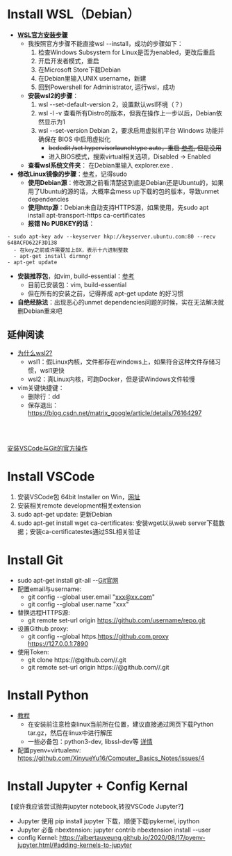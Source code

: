 # Install WSL（Debian）

- **[WSL官方安装步骤](https://docs.microsoft.com/en-us/windows/wsl/install)**
  - 我按照官方步骤不能直接wsl --install，成功的步骤如下：
    1. 检查Windows Subsystem for Linux是否为enabled，更改后重启
    2. 开启开发者模式，重启
    3. 在Microsoft Store下载Debian
    4. 在Debian里输入UNIX username，新建
    5. 回到Powershell for Administrator, 运行wsl，成功
  - **安装wsl2的步骤**：
    1. wsl --set-default-version 2，设置默认wsl环境（？）
    2. wsl -l -v 查看所有Distro的版本，但我在操作上一步以后，Debian依然显示为1
    3. wsl --set-version Debian 2，要求启用虚拟机平台 Windows 功能并确保在 BIOS 中启用虚拟化
        - ~~bcdedit /set hypervisorlaunchtype auto，重启 [参考](https://www.jianshu.com/p/12040389e0e2), 但是没用~~
        - 进入BIOS模式，搜索virtual相关选项，Disabled -> Enabled
  - **查看wsl系统文件夹**： 在Debian里输入 explorer.exe .
- **修改Linux镜像的步骤**：[参考](https://blog.csdn.net/qq_38238114/article/details/104584376)，记得sudo
  - **使用Debian源**：修改源之前看清楚这到底是Debian还是Ubuntu的，如果用了Ubuntu的源的话，大概率会mess up下载的包的版本，导致unmet dependencies
  - **使用http源**：Debian未自动支持HTTPS源，如果使用，先sudo apt install apt-transport-https ca-certificates
  - **报错 No PUBKEY的话**：
<!--     直接改GPG Error，理论上应该如下操作，不过我缺失了 gnupg, gnupg2 and gnupg1这些包，得先装上 -->
    - sudo apt-key adv --keyserver hkp://keyserver.ubuntu.com:80 --recv 648ACFD622F3D138
      - 在key之前或许需要加上0X，表示十六进制整数
      - apt-get install dirmngr
    - apt-get update
- **安装推荐包**，如vim, build-essential：[参考](https://sysin.org/blog/debian-11-install/#17-%E5%AE%89%E8%A3%85%E5%BF%85%E5%A4%87%E5%B7%A5%E5%85%B7)
  - 目前已安装包：vim, build-essential
  - 但在所有的安装之前，记得养成 apt-get update 的好习惯
- **自绝经脉法**：出现恶心的unmet dependencies问题的时候，实在无法解决就删Debian重来吧


## 延伸阅读
- [为什么wsl2?](https://docs.microsoft.com/en-us/windows/wsl/compare-versions)
  - wsl1：假Linux内核，文件都存在windows上，如果符合这种文件存储习惯，wsl1更快
  - wsl2：真Linux内核，可跑Docker，但是读Windows文件较慢
- vim关键快捷键：
  - 删除行：dd
  - 保存退出：https://blog.csdn.net/matrix_google/article/details/76164297

</br>
</br>

[安装VSCode与Git的官方操作](https://docs.microsoft.com/en-us/windows/wsl/tutorials/wsl-vscode)

# Install VSCode
1. 安装VSCode包 64bit Installer on Win，[网址](https://code.visualstudio.com/download#)
2. 安装相关remote development相关extension
3. sudo apt-get update: 更新Debian
4. sudo apt-get install wget ca-certificates: 安装wget以从web server下载数据；安装ca-certificatestes通过SSL相关验证

# Install Git
- sudo apt-get install git-all --[Git官网](https://github.com/git-guides/install-git)
- 配置email与username:
  - git config --global user.email "xxx@xx.com"
  - git config --global user.name "xxx"
- 替换远程HTTPS源: 
  - git remote set-url origin https://github.com/username/repo.git
- 设置Github proxy:
  - git config --global https.https://github.com.proxy https://127.0.0.1:7890
- 使用Token:
  - git clone https://<tokenhere>@github.com/<user>/<repo>.git
  - git remote set-url origin https://<githubtoken>@github.com/<username>/<repositoryname>.git

# Install Python
- [教程](https://linuxize.com/post/how-to-install-python-3-8-on-debian-10/)
  - 在安装前注意检查linux当前所在位置，建议直接通过网页下载Python tar.gz，然后在linux中进行解压
  - 一些必备包：python3-dev, libssl-dev等 [详情](https://linuxtect.com/the-error-command-gcc-failed-with-exit-status-1-error-and-solution/#:~:text=Install%20Python%20Development%20Packages,in%20most%20of%20the%20distributions.)
- 配置pyenv+virtualenv: https://github.com/XinyueYu16/Computer_Basics_Notes/issues/4

# Install Jupyter + Config Kernal
【或许我应该尝试抛弃jupyter notebook,转投VSCode Jupyter?】
- Jupyter 使用 pip install jupyter 下载，顺便下载ipykernel, ipython 
- Jupyter 必备 nbextension: jupyter contrib nbextension install --user
- config Kernel: https://albertauyeung.github.io/2020/08/17/pyenv-jupyter.html/#adding-kernels-to-jupyter



